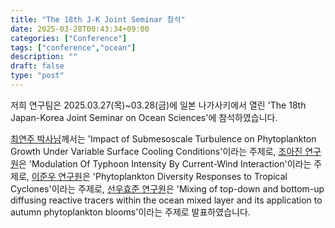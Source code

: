 ```yaml
---
title: "The 18th J-K Joint Seminar 참석"
date: 2025-03-28T00:43:34+09:00
categories: ["Conference"]
tags: ["conference","ocean"]
description: ""
draft: false
type: "post"
---
```

저희 연구팀은 2025.03.27(목)~03.28(금)에 일본 나가사키에서 열린 'The 18th Japan-Korea Joint Seminar on Ocean Sciences'에 참석하였습니다. 

[최연주 박사님](/group/yeonjuchoi/#anchor)께서는 'Impact of Submesoscale Turbulence on Phytoplankton Growth Under Variable Surface Cooling Conditions'이라는 주제로, [조아진 연구원](/group/ajincho/#anchor)은 'Modulation Of Typhoon Intensity By Current-Wind Interaction'이라는 주제로, [이준우 연구원](/group/joonwoolee/#anchor)은 'Phytoplankton Diversity Responses to Tropical Cyclones'이라는 주제로, [선우효준 연구원](/group/swhj/#anchor)은 'Mixing of top-down and bottom-up diffusing reactive tracers within the ocean mixed layer and its application to autumn phytoplankton blooms'이라는 주제로 발표하였습니다. 

<div class='image'>
<img src="/images/news/jk_nagasaki.png" class="img-responsive; width:50%;" alt="">
</div>
<br>
